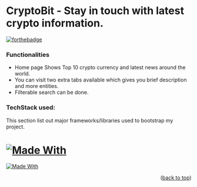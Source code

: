 # CryptoBit - Stay in touch with latest crypto information.
[![forthebadge](https://forthebadge.com/images/badges/built-with-love.svg)](http://forthebadge.com)


### Functionalities
* Home page Shows Top 10 crypto currency and latest news around the world.
* You can visit two extra tabs available which gives you brief description and more entities.
* Filterable search can be done.

### TechStack used:

This section list out major frameworks/libraries used to bootstrap my project. 

# [![Made With](https://img.shields.io/badge/%3C%2F%3E-JavaScript-blue)](/docs/requirements/)
[![Made With](https://img.shields.io/badge/%3C%2F%3E-JavaScript-red)](/docs/requirements/)

<p align="right">(<a href="#top">back to top</a>)</p>

